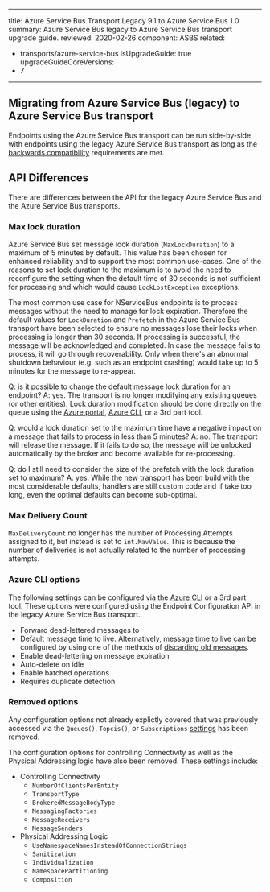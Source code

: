 ---
title: Azure Service Bus Transport Legacy 9.1 to Azure Service Bus 1.0
summary: Azure Service Bus legacy to Azure Service Bus transport upgrade guide.
reviewed: 2020-02-26
component: ASBS
related:
 - transports/azure-service-bus
isUpgradeGuide: true
upgradeGuideCoreVersions:
 - 7
 ---

## Migrating from Azure Service Bus (legacy) to Azure Service Bus transport

Endpoints using the Azure Service Bus transport can be run side-by-side with endpoints using the legacy Azure Service Bus transport as long as the [backwards compatibility](/transports/azure-service-bus/compatibility.md) requirements are met.

## API Differences

There are differences between the API for the legacy Azure Service Bus and the Azure Service Bus transports.

### Max lock duration

Azure Service Bus set message lock duration (`MaxLockDuration`) to a maximum of 5 minutes by default. This value has been chosen for enhanced reliability and to support the most common use-cases. One of the reasons to set lock duration to the maximum is to avoid the need to reconfigure the setting when the default time of 30 seconds is not sufficient for processing and which would cause `LockLostException` exceptions. 

The most common use case for NServiceBus endpoints is to process messages without the need to manage for lock expiration. Therefore the default values for `LockDuration` and `Prefetch` in the Azure Service Bus transport have been selected to ensure no messages lose their locks when processing is longer than 30 seconds. If processing is successful, the message will be acknowledged and completed. In case the message fails to process, it will go through recoverability. Only when there's an abnormal shutdown behaviour (e.g. such as an endpoint crashing) would take up to 5 minutes for the message to re-appear.

Q: is it possible to change the default message lock duration for an endpoint?
A: yes. The transport is no longer modifying any existing queues (or other entities). Lock duration modification should be done directly on the queue using the [Azure portal](https://portal.azure.com/), [Azure CLI](https://docs.microsoft.com/en-us/cli/azure/servicebus/queue?view=azure-cli-latest#az-servicebus-queue-update), or a 3rd part tool.

Q: would a lock duration set to the maximum time have a negative impact on a message that fails to process in less than 5 minutes?
A: no. The transport will release the message. If it fails to do so, the message will be unlocked automatically by the broker and become available for re-processing.

Q: do I still need to consider the size of the prefetch with the lock duration set to maximum?
A: yes. While the new transport has been build with the most considerable defaults, handlers are still custom code and if take too long, even the optimal defaults can become sub-optimal.

### Max Delivery Count

`MaxDeliveryCount` no longer has the number of Processing Attempts assigned to it, but instead is set to `int.MavValue`. This is because the number of deliveries is not actually related to the number of processing attempts.

### Azure CLI options

The following settings can be configured via the [Azure CLI](https://docs.microsoft.com/en-us/cli/azure/servicebus/queue?view=azure-cli-latest#az-servicebus-queue-update) or a 3rd part tool. These options were configured using the Endpoint Configuration API in the legacy Azure Service Bus transport.

* Forward dead-lettered messages to
* Default message time to live. Alternatively,  message time to live can be configured by using one of the methods of [discarding old messages](/nservicebus/messaging/discard-old-messages.md).
* Enable dead-lettering on message expiration
* Auto-delete on idle
* Enable batched operations
* Requires duplicate detection

### Removed options

Any configuration options not already explictly covered that was previously accessed via the `Queues()`, `Topcis()`, or `Subscriptions` [settings](/transports/azure-service-bus/legacy/configuration/full.md#controlling-entities) has been removed.

The configuration options for controlling Connectivity as well as the Physical Addressing logic have also been removed. These settings include:

* Controlling Connectivity
  * `NumberOfClientsPerEntity`
  * `TransportType`
  * `BrokeredMessageBodyType`
  * `MessagingFactories`
  * `MessageReceivers`
  * `MessageSenders`
* Physical Addressing Logic
  * `UseNamespaceNamesInsteadOfConnectionStrings`
  * `Sanitization`
  * `Individualization`
  * `NamespacePartitioning`
  * `Composition`
